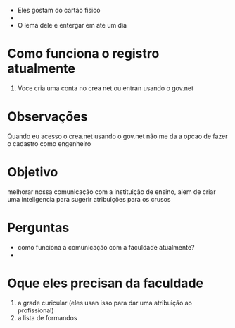 - Eles gostam do cartão fisico
- 
- O lema dele é entergar em ate um dia

# Como funciona o registro atualmente

1. Voce cria uma conta no crea net ou entran usando o gov.net

# Observações 

Quando eu acesso o crea.net usando o gov.net não me da a opcao de fazer o cadastro como engenheiro

# Objetivo 

melhorar nossa comunicação com a instituição de ensino, alem de criar uma inteligencia para sugerir atribuições para os crusos

# Perguntas 

- como funciona a comunicação com a faculdade atualmente?
- 

# Oque eles precisan da faculdade

1. a grade curicular (eles usan isso para dar uma atribuição ao profissional)
2. a lista de formandos
